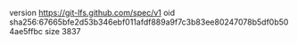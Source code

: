 version https://git-lfs.github.com/spec/v1
oid sha256:67665bfe2d53b346ebf011afdf889a9f7c3b83ee80247078b5df0b504ae5ffbc
size 3837

